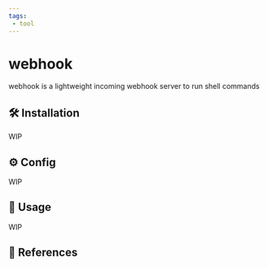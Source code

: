 ```yaml
---
tags:
 - tool
---
```

# webhook

webhook is a lightweight incoming webhook server to run shell commands

## :hammer_and_wrench: Installation

WIP

## :gear: Config

WIP

## :pencil: Usage

WIP

## :link: References

[1]: <https://github.com/eza-community/eza>